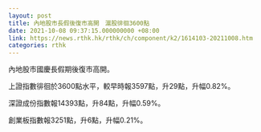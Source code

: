 ```yaml
---
layout: post
title: 內地股市長假後復市高開　滬股徘徊3600點
date: 2021-10-08 09:37:15.000000000 +08:00
link: https://news.rthk.hk/rthk/ch/component/k2/1614103-20211008.htm
categories: rthk
---
```


內地股市國慶長假期後復市高開。

上證指數徘徊於3600點水平，較早時報3597點，升29點，升幅0.82%。

深證成份指數報14393點，升84點，升幅0.59%。

創業板指數報3251點，升6點，升幅0.21%。
